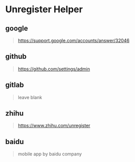 Unregister Helper
==

## google
>https://support.google.com/accounts/answer/32046

## github
>https://github.com/settings/admin

## gitlab
>leave blank

## zhihu
>https://www.zhihu.com/unregister

## baidu
>mobile app by baidu company
